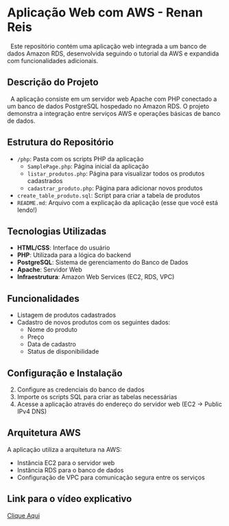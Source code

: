 # Aplicação Web com AWS - Renan Reis

&nbsp;&nbsp;Este repositório contém uma aplicação web integrada a um banco de dados Amazon RDS, desenvolvida seguindo o tutorial da AWS e expandida com funcionalidades adicionais.

## Descrição do Projeto

&nbsp;&nbsp;A aplicação consiste em um servidor web Apache com PHP conectado a um banco de dados PostgreSQL hospedado no Amazon RDS. O projeto demonstra a integração entre serviços AWS e operações básicas de banco de dados.

## Estrutura do Repositório

- `/php`:  Pasta com os scripts PHP da aplicação
  - `SamplePage.php`: Página inicial da aplicação
  - `listar_produtos.php`: Página para visualizar todos os produtos cadastrados
  - `cadastrar_produto.php`: Página para adicionar novos produtos
- `create_table_produto.sql`: Script para criar a tabela de produtos
- `README.md`: Arquivo com a explicação da aplicação (esse que você está lendo!)

## Tecnologias Utilizadas

- **HTML/CSS**: Interface do usuário
- **PHP**: Utilizada para a lógica do backend
- **PostgreSQL**: Sistema de gerenciamento do Banco de Dados
- **Apache**: Servidor Web
- **Infraestrutura**: Amazon Web Services (EC2, RDS, VPC)

## Funcionalidades

- Listagem de produtos cadastrados
- Cadastro de novos produtos com os seguintes dados:
  - Nome do produto
  - Preço
  - Data de cadastro
  - Status de disponibilidade

## Configuração e Instalação

2. Configure as credenciais do banco de dados
3. Importe os scripts SQL para criar as tabelas necessárias
4. Acesse a aplicação através do endereço do servidor web (EC2 -> Public IPv4 DNS)

## Arquitetura AWS

A aplicação utiliza a arquitetura na AWS:
- Instância EC2 para o servidor web
- Instância RDS para o banco de dados
- Configuração de VPC para comunicação segura entre os serviços

## Link para o vídeo explicativo

[Clique Aqui](https://youtu.be/n-b73WCPa2E)